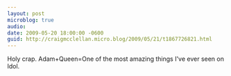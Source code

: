 ```yaml
---
layout: post
microblog: true
audio: 
date: 2009-05-20 18:00:00 -0600
guid: http://craigmcclellan.micro.blog/2009/05/21/t1867726821.html
---
```

Holy crap. Adam+Queen=One of the most amazing things I've ever seen on Idol.
